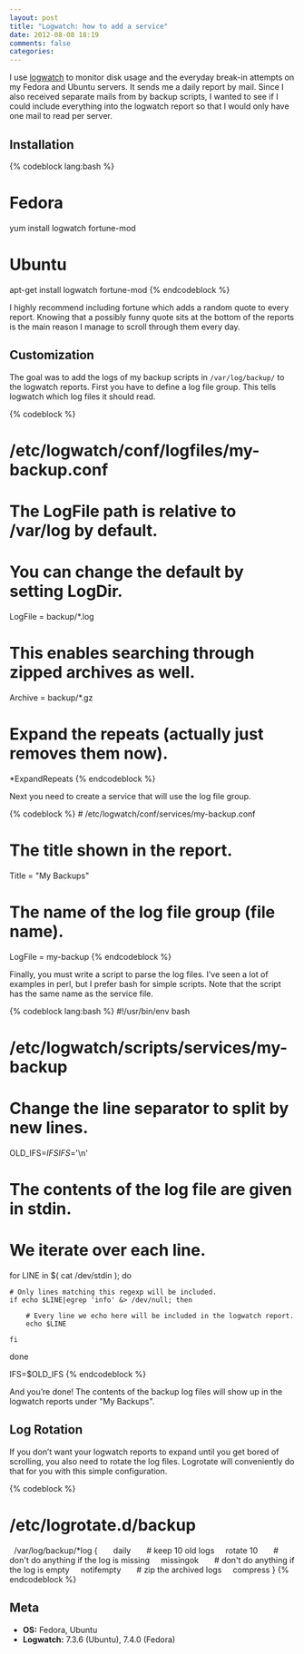 ```yaml
---
layout: post
title: "Logwatch: how to add a service"
date: 2012-08-08 18:19
comments: false
categories: 
---
```


I use [logwatch](http://sourceforge.net/projects/logwatch/) to monitor disk usage and the everyday break-in attempts on my Fedora and Ubuntu servers. It sends me a daily report by mail. Since I also received separate mails from by backup scripts, I wanted to see if I could include everything into the logwatch report so that I would only have one mail to read per server.

## Installation

{% codeblock lang:bash %}
# Fedora
yum install logwatch fortune-mod
 
# Ubuntu
apt-get install logwatch fortune-mod
{% endcodeblock %}

I highly recommend including fortune which adds a random quote to every report. Knowing that a possibly funny quote sits at the bottom of the reports is the main reason I manage to scroll through them every day.

## Customization

The goal was to add the logs of my backup scripts in `/var/log/backup/` to the logwatch reports. First you have to define a log file group. This tells logwatch which log files it should read.

{% codeblock %}
# /etc/logwatch/conf/logfiles/my-backup.conf
 
# The LogFile path is relative to /var/log by default.
# You can change the default by setting LogDir.
LogFile = backup/*.log
  
# This enables searching through zipped archives as well.
Archive = backup/*.gz
   
# Expand the repeats (actually just removes them now).
*ExpandRepeats
{% endcodeblock %}

Next you need to create a service that will use the log file group.

{% codeblock %}
# /etc/logwatch/conf/services/my-backup.conf
 
# The title shown in the report.
Title = "My Backups"
 
# The name of the log file group (file name).
LogFile = my-backup
{% endcodeblock %}

Finally, you must write a script to parse the log files. I’ve seen a lot of examples in perl, but I prefer bash for simple scripts. Note that the script has the same name as the service file.

{% codeblock lang:bash %}
#!/usr/bin/env bash
# /etc/logwatch/scripts/services/my-backup
 
# Change the line separator to split by new lines.
OLD_IFS=$IFS
IFS=$'\n'
 
# The contents of the log file are given in stdin.
# We iterate over each line.
for LINE in $( cat /dev/stdin ); do
 
    # Only lines matching this regexp will be included.
    if echo $LINE|egrep 'info' &> /dev/null; then
 
        # Every line we echo here will be included in the logwatch report.
        echo $LINE
 
    fi
 
done
 
IFS=$OLD_IFS
{% endcodeblock %}

And you’re done! The contents of the backup log files will show up in the logwatch reports under "My Backups".

## Log Rotation

If you don’t want your logwatch reports to expand until you get bored of scrolling, you also need to rotate the log files. Logrotate will conveniently do that for you with this simple configuration.

{% codeblock %}
# /etc/logrotate.d/backup
 
/var/log/backup/*log {
 
    daily
 
    # keep 10 old logs
    rotate 10
 
    # don't do anything if the log is missing
    missingok
 
    # don't do anything if the log is empty
    notifempty
 
    # zip the archived logs
    compress
}
{% endcodeblock %}

## Meta

* **OS:** Fedora, Ubuntu
* **Logwatch:** 7.3.6 (Ubuntu), 7.4.0 (Fedora)
